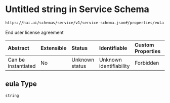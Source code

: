 # Untitled string in Service Schema

```txt
https://hai.ai/schemas/service/v1/service-schema.json#/properties/eula
```

End user license agreement

| Abstract            | Extensible | Status         | Identifiable            | Custom Properties | Additional Properties | Access Restrictions | Defined In                                                                                          |
| :------------------ | :--------- | :------------- | :---------------------- | :---------------- | :-------------------- | :------------------ | :-------------------------------------------------------------------------------------------------- |
| Can be instantiated | No         | Unknown status | Unknown identifiability | Forbidden         | Allowed               | none                | [service.schema.json\*](../../out/components/service/v1/service.schema.json "open original schema") |

## eula Type

`string`
